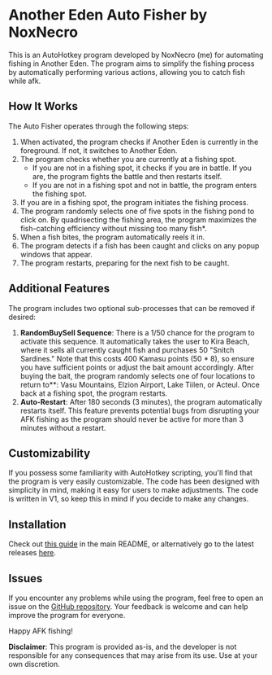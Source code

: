 # Another Eden Auto Fisher by NoxNecro

This is an AutoHotkey program developed by NoxNecro (me) for automating fishing in Another Eden. The program aims to simplify the fishing process by automatically performing various actions, allowing you to catch fish while afk.

## How It Works

The Auto Fisher operates through the following steps:

1. When activated, the program checks if Another Eden is currently in the foreground. If not, it switches to Another Eden.
2. The program checks whether you are currently at a fishing spot.
   - If you are not in a fishing spot, it checks if you are in battle. If you are, the program fights the battle and then restarts itself.
   - If you are not in a fishing spot and not in battle, the program enters the fishing spot.
3. If you are in a fishing spot, the program initiates the fishing process.
4. The program randomly selects one of five spots in the fishing pond to click on. By quadrisecting the fishing area, the program maximizes the fish-catching efficiency without missing too many fish*.
5. When a fish bites, the program automatically reels it in.
6. The program detects if a fish has been caught and clicks on any popup windows that appear.
7. The program restarts, preparing for the next fish to be caught.

## Additional Features

The program includes two optional sub-processes that can be removed if desired:

1. **RandomBuySell Sequence**: There is a 1/50 chance for the program to activate this sequence. It automatically takes the user to Kira Beach, where it sells all currently caught fish and purchases 50 "Snitch Sardines." Note that this costs 400 Kamasu points (50 * 8), so ensure you have sufficient points or adjust the bait amount accordingly. After buying the bait, the program randomly selects one of four locations to return to**: Vasu Mountains, Elzion Airport, Lake Tiilen, or Acteul. Once back at a fishing spot, the program restarts.
2. **Auto-Restart**: After 180 seconds (3 minutes), the program automatically restarts itself. This feature prevents potential bugs from disrupting your AFK fishing as the program should never be active for more than 3 minutes without a restart.

## Customizability

If you possess some familiarity with AutoHotkey scripting, you'll find that the program is very easily customizable. The code has been designed with simplicity in mind, making it easy for users to make adjustments. The code is written in V1, so keep this in mind if you decide to make any changes.

## Installation

Check out [this guide](https://github.com/NoxNecro/Another-Eden-AutoHotkey/blob/main/README.md#installation) in the main README, or alternatively go to the latest releases [here](https://github.com/NoxNecro/Another-Eden-AutoHotkey/releases/latest).

## Issues

If you encounter any problems while using the program, feel free to open an issue on the [GitHub repository](https://github.com/NoxNecro/Another-Eden-AutoHotkey/issues). Your feedback is welcome and can help improve the program for everyone.

Happy AFK fishing!

**Disclaimer**: This program is provided as-is, and the developer is not responsible for any consequences that may arise from its use. Use at your own discretion.
